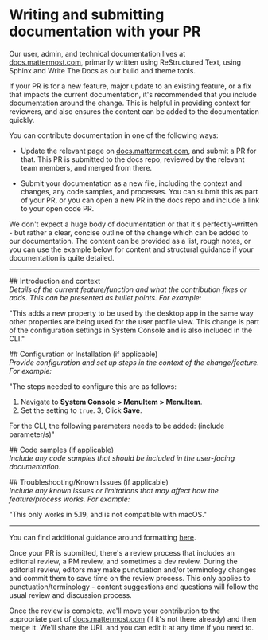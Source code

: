 # Writing and submitting documentation with your PR

Our user, admin, and technical documentation lives at [docs.mattermost.com](https://docs.mattermost.com), primarily written using ReStructured Text, using Sphinx and Write The Docs as our build and theme tools. 

If your PR is for a new feature, major update to an existing feature, or a fix that impacts the current documentation, it's recommended that you include documentation around the change. This is helpful in providing context for reviewers, and also ensures the content can be added to the documentation quickly. 

You can contribute documentation in one of the following ways: 

* Update the relevant page on [docs.mattermost.com](https://docs.mattermost.com), and submit a PR for that. This PR is submitted to the docs repo, reviewed by the relevant team members, and merged from there. 

* Submit your documentation as a new file, including the context and changes, any code samples, and processes. You can submit this as part of your PR, or you can open a new PR in the docs repo and include a link to your open code PR. 

We don't expect a huge body of documentation or that it's perfectly-written - but rather a clear, concise outline of the change which can be added to our documentation. The content can be provided as a list, rough notes, or you can use the example below for content and structural guidance if your documentation is quite detailed. 

----------------------------

\## Introduction and context\
*Details of the current feature/function and what the contribution fixes or adds. This can be presented as bullet points. For example:*

"This adds a new property to be used by the desktop app in the same way other properties are being used for the user profile view. This change is part of the configuration settings in System Console and is also included in the CLI."

\## Configuration or Installation (if applicable)\
*Provide configuration and set up steps in the context of the change/feature. For example:*

"The steps needed to configure this are as follows: 
1. Navigate to **System Console > MenuItem > MenuItem**.
2. Set the setting to ``true``. 
3, Click **Save**.

For the CLI, the following parameters needs to be added: 
(include parameter/s)"

\## Code samples (if applicable)\
*Include any code samples that should be included in the user-facing documentation.*

\## Troubleshooting/Known Issues (if applicable)\
*Include any known issues or limitations that may affect how the feature/process works. For example:*

"This only works in 5.19, and is not compatible with macOS."

----------------------------------------------------------------

You can find additional guidance around formatting [here](https://docs.mattermost.com/help/messaging/formatting-text.html#headings). 

Once your PR is submitted, there's a review process that includes an editorial review, a PM review, and sometimes a dev review. During the editorial review, editors may make punctuation and/or terminology changes and commit them to save time on the review process. This only applies to punctuation/terminology - content suggestions and questions will follow the usual review and discussion process.

Once the review is complete, we'll move your contribution to the appropriate part of [docs.mattermost.com](https://docs.mattermost.com) (if it's not there already) and then merge it. We'll share the URL and you can edit it at any time if you need to.
